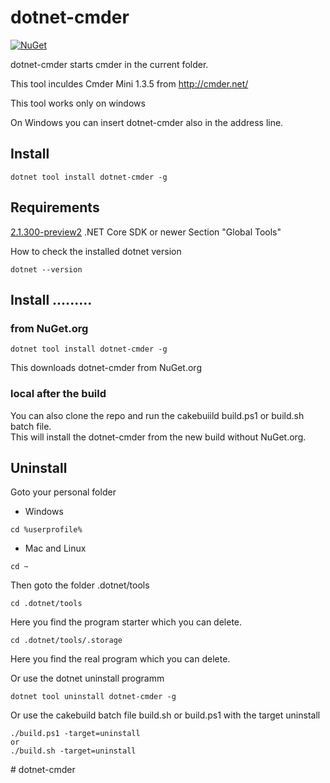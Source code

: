 ﻿
# dotnet-cmder

[![NuGet][main-nuget-badge]][main-nuget]

[main-nuget]: https://www.nuget.org/packages/dotnet-cmder/
[main-nuget-badge]: https://img.shields.io/nuget/v/dotnet-cmder.svg?style=flat-square&label=nuget

dotnet-cmder starts cmder in the current folder.

This tool inculdes Cmder Mini 1.3.5 from http://cmder.net/

This tool works only on windows

On Windows you can insert dotnet-cmder also in the address line.

## Install
```
dotnet tool install dotnet-cmder -g
```

## Requirements

[2.1.300-preview2](https://www.microsoft.com/net/download/dotnet-core/sdk-2.1.300-preview2) .NET Core SDK or newer
Section "Global Tools"

How to check the installed dotnet version
```
dotnet --version
```

## Install .........

### from NuGet.org

```
dotnet tool install dotnet-cmder -g
```
This downloads dotnet-cmder from NuGet.org

### local after the build

You can also clone the repo and run the cakebuiild build.ps1 or build.sh batch file.<br>
This will install the dotnet-cmder from the new build without NuGet.org.

## Uninstall

Goto your personal folder

* Windows
```
cd %userprofile%
```
* Mac and Linux
```
cd ~
``` 
Then goto the folder .dotnet/tools

```
cd .dotnet/tools
```
Here you find the program starter which you can delete.

```
cd .dotnet/tools/.storage
```
Here you find the real program which you can delete.

Or use the dotnet uninstall programm
```
dotnet tool uninstall dotnet-cmder -g
```

Or use the cakebuild batch file build.sh or build.ps1 with the target uninstall
```
./build.ps1 -target=uninstall
or
./build.sh -target=uninstall
```
#   d o t n e t - c m d e r  
 